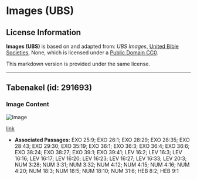 # Images (UBS)

## License Information

**Images (UBS)** is based on and adapted from: _UBS Images_, [United Bible Societies](https://unitedbiblesocieties.org/), None, which is licensed under a [Public Domain CC0](https://creativecommons.org/public-domain/cc0/).

This markdown version is provided under the same license.



--------------------------------

## Tabenakel (id: 291693)

### Image Content

![Image](https://cdn.aquifer.bible/aquifer-content/resources/Media/WEB-0427_tabernacle.jpg)

[link](https://cdn.aquifer.bible/aquifer-content/resources/Media/WEB-0427_tabernacle.jpg)

* **Associated Passages:** EXO 25:9; EXO 26:1; EXO 28:29; EXO 28:35; EXO 28:43; EXO 29:30; EXO 35:19; EXO 36:1; EXO 36:3; EXO 36:4; EXO 36:6; EXO 38:24; EXO 38:27; EXO 39:1; EXO 39:41; LEV 16:2; LEV 16:3; LEV 16:16; LEV 16:17; LEV 16:20; LEV 16:23; LEV 16:27; LEV 16:33; LEV 20:3; NUM 3:28; NUM 3:31; NUM 3:32; NUM 4:12; NUM 4:15; NUM 4:16; NUM 4:20; NUM 18:3; NUM 18:5; NUM 18:10; NUM 31:6; HEB 8:2; HEB 9:1


